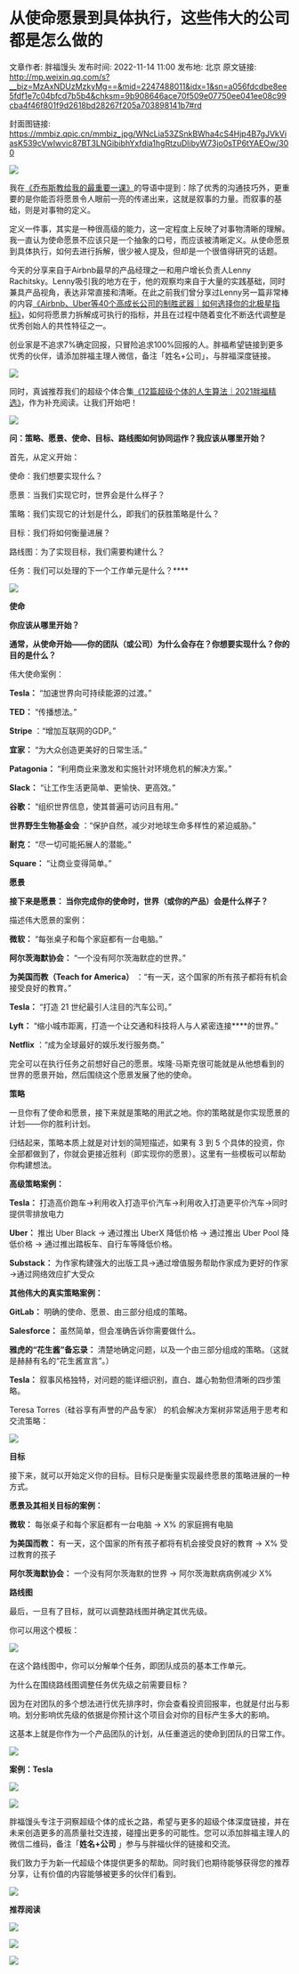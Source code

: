 # 从使命愿景到具体执行，这些伟大的公司都是怎么做的

文章作者: 胖福馒头
发布时间: 2022-11-14 11:00
发布地: 北京
原文链接: http://mp.weixin.qq.com/s?__biz=MzAxNDUzMzkyMg==&mid=2247488011&idx=1&sn=a056fdcdbe8ee5fdf1e7c04bfcd7b5b4&chksm=9b908646ace70f509e07750ee041ee08c99cba4f46f801f9d2618bd28267f205a703898141b7#rd

封面图链接: https://mmbiz.qpic.cn/mmbiz_jpg/WNcLia53ZSnkBWha4cS4Hjp4B7gJVkViasK539cVwIwvic87BT3LNGibibhYxfdia1hgRtzuDlibyW73jo0sTP6tYAEOw/300

![](https://mmbiz.qpic.cn/mmbiz_gif/WNcLia53ZSnnAkJs802skTlVBicopgeHudu8sbWe0bmzMX3nhV5BwFx9h4rx0PocboRkNDsLROibA9nyia3gCmFTWg/640?wx_fmt=gif)

我在[《乔布斯教给我的最重要一课》](https://mp.weixin.qq.com/s?__biz=MzAxNDUzMzkyMg==&mid=2247487837&idx=1&sn=87ca0a81909bb22187ae59c222d33326&scene=21#wechat_redirect)的导语中提到：除了优秀的沟通技巧外，更重要的是你能否将愿景令人眼前一亮的传递出来，这就是叙事的力量。而叙事的基础，则是对事物的定义。

定义一件事，其实是一种很高级的能力，这一定程度上反映了对事物清晰的理解。我一直认为使命愿景不应该只是一个抽象的口号，而应该被清晰定义。从使命愿景到具体执行，如何去进行拆解，很少被人提及，但却是一个很值得研究的话题。

今天的分享来自于Airbnb最早的产品经理之一和用户增长负责人Lenny
Rachitsky。Lenny吸引我的地方在于，他的观察均来自于大量的实践基础，同时兼具产品视角，表达非常直接和清晰。在此之前我们曾分享过Lenny另一篇非常棒的内容[《Airbnb、Uber等40个高成长公司的制胜武器｜如何选择你的北极星指标》](https://mp.weixin.qq.com/s?__biz=MzAxNDUzMzkyMg==&mid=2247487181&idx=1&sn=d5a1d50763c5f348191ea93b72c83e8c&scene=21#wechat_redirect)，如何将愿景力拆解成可执行的指标，并且在过程中随着变化不断迭代调整是优秀创始人的共性特征之一。

创业家是不追求7%确定回报，只冒险追求100%回报的人。胖福希望链接到更多优秀的伙伴，请添加胖福主理人微信，备注「姓名+公司」，与胖福深度链接。

![](https://mmbiz.qpic.cn/mmbiz_png/WNcLia53ZSnkBWha4cS4Hjp4B7gJVkViasibUBJib2CCxePbxibrcOfsrBLtgK8Yk3CNjE9sBNumZzpGYq7Cy2xlv7Q/640?wx_fmt=png)

同时，真诚推荐我们的超级个体合集[《12篇超级个体的人生算法｜2021胖福精选》](https://mp.weixin.qq.com/s?__biz=MzAxNDUzMzkyMg==&mid=2247487313&idx=1&sn=753568417add51958284b2cb5a1086fd&scene=21#wechat_redirect)，作为补充阅读。让我们开始吧！

  

![](https://mmbiz.qpic.cn/mmbiz_jpg/WNcLia53ZSnkBWha4cS4Hjp4B7gJVkViasvKUrm5giaDTt3XRq8iaKDYGPK7eg6R36P1Tug80Z8eCcFKjkuoGWt1zg/640?wx_fmt=jpeg)

  

**问：策略、愿景、使命、目标、路线图如何协同运作？我应该从哪里开始？**

首先，从定义开始：

使命：我们想要实现什么？

愿景：当我们实现它时，世界会是什么样子？

策略：我们实现它的计划是什么，即我们的获胜策略是什么？

目标：我们将如何衡量进展？

路线图：为了实现目标，我们需要构建什么？

任务：我们可以处理的下一个工作单元是什么？****

![](https://mmbiz.qpic.cn/mmbiz_jpg/WNcLia53ZSnkBWha4cS4Hjp4B7gJVkVias00ibd4yGjicd3O2LEurWibvicXVjvDvOibIVcZ4icT46TuLSdxSUGJVByCyQ/640?wx_fmt=jpeg)

**使命**

**你应该从哪里开始？**

**通常，从使命开始——你的团队（或公司）为什么会存在？你想要实现什么？你的目的是什么？**

伟大使命案例：

**Tesla：** “加速世界向可持续能源的过渡。”

**TED：** “传播想法。”

**Stripe** ：“增加互联网的GDP。”

**宜家：** “为大众创造更美好的日常生活。”

**Patagonia：** “利用商业来激发和实施针对环境危机的解决方案。”

**Slack：** “让工作生活更简单、更愉快、更高效。”

**谷歌：** “组织世界信息，使其普遍可访问且有用。”

**世界野生生物基金会** ：“保护自然，减少对地球生命多样性的紧迫威胁。”

**耐克：** “尽一切可能拓展人的潜能。”

**Square：** “让商业变得简单。”

  

**愿景**

**接下来是愿景： 当你完成你的使命时，世界（或你的产品）会是什么样子？**

描述伟大愿景的案例：

**微软：** “每张桌子和每个家庭都有一台电脑。”

**阿尔茨海默协会：** “一个没有阿尔茨海默症的世界。”

**为美国而教（Teach for America）** ：“有一天，这个国家的所有孩子都将有机会接受良好的教育。”

**Tesla：** “打造 21 世纪最引人注目的汽车公司。”

**Lyft：** “缩小城市距离，打造一个让交通和科技将人与人紧密连接****的世界。”

**Netflix** ：“成为全球最好的娱乐发行服务商。”

完全可以在执行任务之前想好自己的愿景。埃隆·马斯克很可能就是从他想看到的世界的愿景开始，然后围绕这个愿景发展了他的使命。

  

**策略**

一旦你有了使命和愿景，接下来就是策略的用武之地。你的策略就是你实现愿景的计划——你的胜利计划。

归结起来，策略本质上就是对计划的简短描述，如果有 3 到 5
个具体的投资，你全部都做到了，你就会更接近胜利（即实现你的愿景）。这里有一些模板可以帮助你构建想法。

**高级策略案例：**

**Tesla：** 打造高价跑车→利用收入打造平价汽车→利用收入打造更平价汽车→同时提供零排放电力

**Uber：** 推出 Uber Black → 通过推出 UberX 降低价格 → 通过推出 Uber Pool 降低价格 →
通过推出踏板车、自行车等降低价格。

**Substack：** 为作家构建强大的出版工具→通过增值服务帮助作家成为更好的作家→通过网络效应扩大受众

**其他伟大的真实策略案例：**

**GitLab：** 明确的使命、愿景、由三部分组成的策略。

**Salesforce：** 虽然简单，但会准确告诉你需要做什么。

**雅虎的“花生酱”备忘录：** 清楚地确定问题，以及一个由三部分组成的策略。（这就是赫赫有名的“花生酱宣言”。）

**Tesla：** 叙事风格独特，对问题的能详细识别，直白、雄心勃勃但清晰的四步策略。

Teresa Torres（硅谷享有声誉的产品专家） 的机会解决方案树非常适用于思考和交流策略：

![](https://mmbiz.qpic.cn/mmbiz_jpg/WNcLia53ZSnkBWha4cS4Hjp4B7gJVkViasjsml3cR6d1jne08mdlpicpHwibSCqntF0hAOrzgLia0BAUrod6KPYWSmA/640?wx_fmt=jpeg)

  

**目标**

接下来，就可以开始定义你的目标。目标只是衡量实现最终愿景的策略进展的一种方式。

**愿景及其相关目标的案例：**

**微软：** 每张桌子和每个家庭都有一台电脑 → X% 的家庭拥有电脑

**为美国而教：** 有一天，这个国家的所有孩子都将有机会接受良好的教育 → X% 受过教育的孩子

**阿尔茨海默协会：** 一个没有阿尔茨海默的世界 → 阿尔茨海默病病例减少 X%

  

**路线图**

最后，一旦有了目标，就可以调整路线图并确定其优先级。

你可以用这个模板：

![](https://mmbiz.qpic.cn/mmbiz_jpg/WNcLia53ZSnkBWha4cS4Hjp4B7gJVkViasZSLjRI5bARphNwB9DpSyiaA3JAQK3QeGV6V6aiacBX56s3oWbP9fRX9g/640?wx_fmt=jpeg)

在这个路线图中，你可以分解单个任务，即团队成员的基本工作单元。  

为什么在围绕路线图调整任务优先级之前需要目标？

因为在对团队的多个想法进行优先排序时，你会查看投资回报率，也就是付出与影响。划分影响优先级的依据是你预计这个项目会对你的目标产生多大的影响。

这基本上就是你作为一个产品团队的计划，从任重道远的使命到团队的日常工作。

![](https://mmbiz.qpic.cn/mmbiz_jpg/WNcLia53ZSnkBWha4cS4Hjp4B7gJVkVias00ibd4yGjicd3O2LEurWibvicXVjvDvOibIVcZ4icT46TuLSdxSUGJVByCyQ/640?wx_fmt=jpeg)

**案例：Tesla**

![](https://mmbiz.qpic.cn/mmbiz_jpg/WNcLia53ZSnkBWha4cS4Hjp4B7gJVkViasfGVehljXU74UbcFE4h1ALIm50Iic5qv6ttm9pGhaUtzZo3PiaKUwfIbg/640?wx_fmt=jpeg)  

![](https://mmbiz.qpic.cn/mmbiz_png/WNcLia53ZSnkscO8HUiarib6DibgMHAkbbjj87RlXIMSt47BicTTQDUCdjdQuC7J6fQ7PDmYsWKwR114C5LR9ms9emw/640?wx_fmt=png)  

胖福馒头专注于洞察超级个体的成长之路，希望与更多的超级个体深度链接，并在未来创造更多的高质量社交连接，碰撞出更多的可能性。您可以添加胖福主理人的微信二维码，备注「**姓名+公司**
」参与与胖福伙伴的链接和交流。

我们致力于为新一代超级个体提供更多的帮助。同时我们也期待能够获得您的推荐分享，让有价值的内容能够被更多的伙伴们看到。

![](https://mmbiz.qpic.cn/mmbiz_png/WNcLia53ZSnmzB2km00GUmkdOuH1rCFiawNLDHxVic0Rs4ju0dAAmlBPdVmpUjsdlV2ITcM5vMHOv08EOKCq2x0cg/640?wx_fmt=png)

**推荐阅读**

[![](https://mmbiz.qpic.cn/mmbiz_jpg/WNcLia53ZSnkpo0mFIWzV1LovmzGMicod94GqQtwQy9IeFclBhdibbibA1ozYVIfrWvJFJyjtXh7dd24NW1eayKcnA/640?wx_fmt=jpeg)](http://mp.weixin.qq.com/s?__biz=MzAxNDUzMzkyMg==&mid=2247487972&idx=1&sn=93faa1b4e8f2c8c4f4e15bb5c5a80e12&chksm=9b9085a9ace70cbf840a2f7425fbab35c7bd95f10e499df80f65592e334eea260f7f3e16dda8&scene=21#wechat_redirect)

[![](https://mmbiz.qpic.cn/mmbiz_jpg/WNcLia53ZSnmZ5LFvdCRqJCgzN09ummhZ2diaDabYhRldUmEVCyhWxkbwUEfd8ZWVnQeGUqicNT74iccP8NkKxzaYg/640?wx_fmt=jpeg)](http://mp.weixin.qq.com/s?__biz=MzAxNDUzMzkyMg==&mid=2247487313&idx=1&sn=753568417add51958284b2cb5a1086fd&chksm=9b909b1cace7120a493b0e0f86b5d7dcc26734406bd2947a7392e8c5cdf8f6f5dc36718ce690&scene=21#wechat_redirect)

![](https://mmbiz.qpic.cn/mmbiz_gif/WNcLia53ZSnkUibiaZC67Qk2qjD4RJdQ5ib6QAQhevZ5n87ibVSmyJnJzQWbePwxxZNN4kAWnLhldUoz7vPUDzJjyqg/640?wx_fmt=gif)

